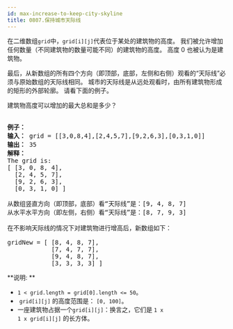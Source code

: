 ```yaml
---
id: max-increase-to-keep-city-skyline
title: 0807.保持城市天际线
---
```

在二维数组<code>grid</code>中，<code>grid[i][j]</code>代表位于某处的建筑物的高度。 我们被允许增加任何数量（不同建筑物的数量可能不同）的建筑物的高度。 高度 0 也被认为是建筑物。

最后，从新数组的所有四个方向（即顶部，底部，左侧和右侧）观看的“天际线”必须与原始数组的天际线相同。 城市的天际线是从远处观看时，由所有建筑物形成的矩形的外部轮廓。 请看下面的例子。

建筑物高度可以增加的最大总和是多少？


<pre><br/><strong>例子：</strong><br/><strong>输入：</strong> grid = [[3,0,8,4],[2,4,5,7],[9,2,6,3],[0,3,1,0]]<br/><strong>输出：</strong> 35<br/><strong>解释：</strong> <br/>The grid is:<br/>[ [3, 0, 8, 4], <br/>  [2, 4, 5, 7],<br/>  [9, 2, 6, 3],<br/>  [0, 3, 1, 0] ]<br/><br/>从数组竖直方向（即顶部，底部）看“天际线”是：[9, 4, 8, 7]<br/>从水平水平方向（即左侧，右侧）看“天际线”是：[8, 7, 9, 3]<br/><br/>在不影响天际线的情况下对建筑物进行增高后，新数组如下：<br/><br/>gridNew = [ [8, 4, 8, 7],<br/>            [7, 4, 7, 7],<br/>            [9, 4, 8, 7],<br/>            [3, 3, 3, 3] ]<br/></pre>

**说明: **


- <code>1 &lt; grid.length = grid[0].length &lt;= 50</code>。
-  <code>grid[i][j]</code> 的高度范围是： <code>[0, 100]</code>。
- 一座建筑物占据一个<code>grid[i][j]</code>：换言之，它们是 <code>1 x 1 x grid[i][j]</code> 的长方体。

